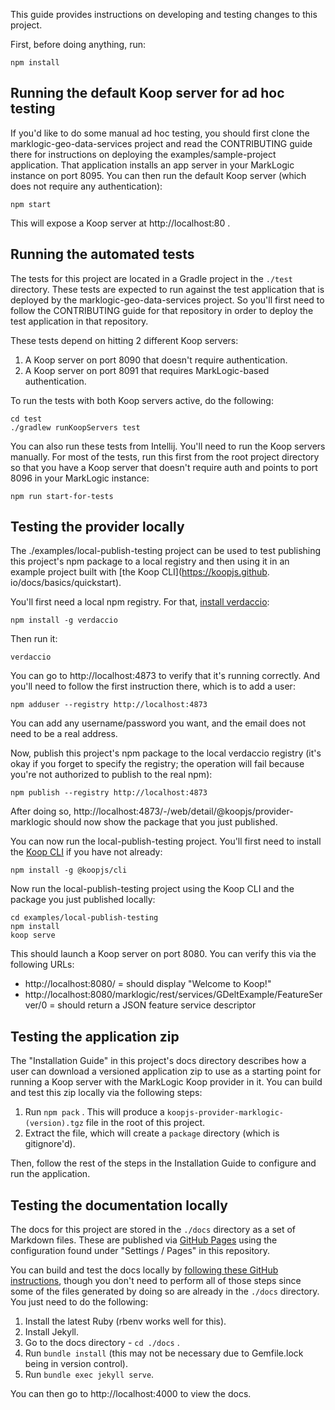 This guide provides instructions on developing and testing changes to this project.

First, before doing anything, run:

    npm install

## Running the default Koop server for ad hoc testing

If you'd like to do some manual ad hoc testing, you should first clone the marklogic-geo-data-services project and read
the CONTRIBUTING guide there for instructions on deploying the examples/sample-project application. That application 
installs an app server in your MarkLogic instance on port 8095. You can then run the default Koop server (which does not 
require any authentication):

    npm start

This will expose a Koop server at http://localhost:80 . 

## Running the automated tests

The tests for this project are located in a Gradle project in the `./test` directory. These tests are expected to run 
against the test application that is deployed by the marklogic-geo-data-services project. So you'll first need to 
follow the CONTRIBUTING guide for that repository in order to deploy the test application in that repository. 

These tests depend on hitting 2 different Koop servers:

1. A Koop server on port 8090 that doesn't require authentication.
2. A Koop server on port 8091 that requires MarkLogic-based authentication.

To run the tests with both Koop servers active, do the following:

    cd test
    ./gradlew runKoopServers test

You can also run these tests from Intellij. You'll need to run the Koop servers manually. For most of the tests, 
run this first from the root project directory so that you have a Koop server that doesn't require auth and points to 
port 8096 in your MarkLogic instance:

    npm run start-for-tests

## Testing the provider locally

The ./examples/local-publish-testing project can be used to test publishing this project's npm package to a local 
registry and then using it in an example project built with [the Koop CLI](https://koopjs.github.
io/docs/basics/quickstart). 

You'll first need a local npm registry. For that, [install verdaccio](https://verdaccio.org/):

    npm install -g verdaccio

Then run it:

    verdaccio

You can go to http://localhost:4873 to verify that it's running correctly. And you'll need to follow the first
instruction there, which is to add a user:

    npm adduser --registry http://localhost:4873

You can add any username/password you want, and the email does not need to be a real address.

Now, publish this project's npm package to the local verdaccio registry (it's okay if you forget to specify the 
registry; the operation will fail because you're not authorized to publish to the real npm):

    npm publish --registry http://localhost:4873

After doing so, http://localhost:4873/-/web/detail/@koopjs/provider-marklogic should now show the package that you just
published. 

You can now run the local-publish-testing project. You'll first need to install the 
[Koop CLI](https://koopjs.github.io/docs/basics/quickstart) if you have not already:

    npm install -g @koopjs/cli

Now run the local-publish-testing project using the Koop CLI and the package you just published locally:

    cd examples/local-publish-testing
    npm install
    koop serve

This should launch a Koop server on port 8080. You can verify this via the following URLs:

- http://localhost:8080/ = should display "Welcome to Koop!"
- http://localhost:8080/marklogic/rest/services/GDeltExample/FeatureServer/0 = should return a JSON feature service 
  descriptor

## Testing the application zip

The "Installation Guide" in this project's docs directory describes how a user can download a versioned application 
zip to use as a starting point for running a Koop server with the MarkLogic Koop provider in it. You can build and 
test this zip locally via the following steps:

1. Run `npm pack` . This will produce a `koopjs-provider-marklogic-(version).tgz` file in the root of this project.
2. Extract the file, which will create a `package` directory (which is gitignore'd). 

Then, follow the rest of the steps in the Installation Guide to configure and run the application.

## Testing the documentation locally

The docs for this project are stored in the `./docs` directory as a set of Markdown files. These are published via
[GitHub Pages](https://docs.github.com/en/pages/getting-started-with-github-pages/about-github-pages) using the
configuration found under "Settings / Pages" in this repository. 

You can build and test the docs locally by 
[following these GitHub instructions](https://docs.github.com/en/pages/setting-up-a-github-pages-site-with-jekyll/testing-your-github-pages-site-locally-with-jekyll), 
though you don't need to perform all of those steps since some of the files generated by doing so are already in the 
`./docs` directory. You just need to do the following:

1. Install the latest Ruby (rbenv works well for this).
2. Install Jekyll. 
3. Go to the docs directory - `cd ./docs` .
4. Run `bundle install` (this may not be necessary due to Gemfile.lock being in version control).
5. Run `bundle exec jekyll serve`.

You can then go to http://localhost:4000 to view the docs. 

